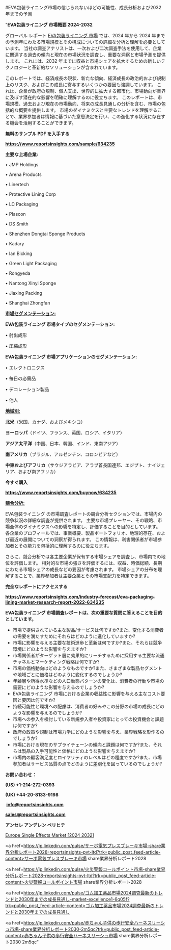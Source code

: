 #EVA包装ライニング市場の信じられないほどの可能性、成長分析および2032年までの予測

"<strong>EVA包装ライニング 市場概要 2024-2032</strong>

グローバル レポート <a href=https://www.reportsinsights.com/sample/634235>EVA包装ライニング 市場</a> では、2024 年から 2024 年までの予測年にわたる市場規模とその構成についての詳細な分析と理解を必要としています。 当社の調査アナリストは、一次および二次調査手法を使用して、企業に関連する過去の傾向と現在の市場状況を調査し、重要な洞察と市場予測を提供します。 これには、2032 年までに収益と市場シェアを拡大​​するための新しいテクノロジーと革新的なソリューションが含まれています。

このレポートでは、経済成長の現状、新たな傾向、経済成長の政治的および規制上のリスク、およびこの成長に寄与するいくつかの要因も強調しています。 これは、企業が政府の規制、個人支出、世界的に拡大する都市化、市場動向が業界に及ぼす潜在的な影響を明確に理解するのに役立ちます。 このレポートは、市場規模、過去および現在の市場動向、将来の成長見通しの分析を含む、市場の包括的な概要を提供します。 市場のダイナミクスと主要なトレンドを理解することで、業界参加者は情報に基づいた意思決定を行い、この進化する状況に存在する機会を活用することができます。

<strong><b>無料のサンプル PDF を入手する</b></strong>

<a href=https://www.reportsinsights.com/sample/634235><strong><u>https://www.reportsinsights.com/sample/634235</u></strong></a>

<strong>主要な上場企業:</strong>

• JMP Holdings

• Arena Products

• Linertech

• Protective Lining Corp

• LC Packaging

• Plascon

• DS Smith

• Shenzhen Dongtai Sponge Products

• Kadary

• Ian Bicking

• Green Light Packaging

• Rongyeda

• Nantong Xinyi Sponge

• Jiaxing Packing

• Shanghai Zhongfan

<strong><u>市場セグメンテーション</u></strong><strong><u>:</u></strong>

<strong>EVA包装ライニング 市場タイプのセグメンテーション:</strong>

• 射出成形

• 圧縮成形

<strong>EVA包装ライニング 市場アプリケーションのセグメンテーション:</strong>

• エレクトロニクス

• 毎日の必需品

• デコレーション製品

• 他人

<strong><u>地域別</u></strong><strong><u>:</u></strong>

<strong>北米</strong>（米国、カナダ、およびメキシコ）

<strong>ヨーロッパ</strong>（ドイツ、フランス、英国、ロシア、イタリア）

<strong>アジア太平洋</strong>（中国、日本、韓国、インド、東南アジア）

<strong>南アメリカ</strong>（ブラジル、アルゼンチン、コロンビアなど）

<strong>中東およびアフリカ</strong>（サウジアラビア、アラブ首長国連邦、エジプト、ナイジェリア、および南アフリカ）

<strong>今すぐ購入</strong>

<a href=https://www.reportsinsights.com/buynow/634235><strong><u>https://www.reportsinsights.com/buynow/634235</u></strong></a>

<strong><u>競合分析:</u></strong>

EVA包装ライニング の市場調査レポートの競合分析セクションでは、市場内の競争状況の詳細な調査が提供されます。 主要な市場プレーヤー、その戦略、市場全体のダイナミクスへの影響を特定し、評価することを目的としています。 各企業のプロフィールでは、事業概要、製品ポートフォリオ、地理的存在、および最近の展開についての洞察が得られます。 この情報は、利害関係者が市場参加者とその能力を包括的に理解するのに役立ちます。

さらに、競合分析では各主要企業が保有する市場シェアを調査し、市場内での地位を評価します。 相対的な市場の強さを評価するには、収益、時価総額、長期にわたる市場シェアの成長などの要因が考慮されます。 市場シェアの分布を理解することで、業界参加者は主要企業とその市場支配力を特定できます。

<strong>完全なレポートにアクセスする</strong>

<a href=https://www.reportsinsights.com/industry-forecast/eva-packaging-lining-market-research-report-2022-634235><strong><u><b>https://www.reportsinsights.com/industry-forecast/eva-packaging-lining-market-research-report-2022-634235</b></u></strong></a>

<strong><b>EVA包装ライニング 市場調査レポートは、次の重要な質問に答えることを目的としています。</b></strong>
<ul>
  <li>市場で提供されている主な製品/サービスは何ですか?また、変化する消費者の需要を満たすためにそれらはどのように進化していますか?</li>
  <li>市場に影響を与える主要な技術進歩と革新は何ですか?また、それらは競争環境にどのような影響を与えますか?</li>
  <li>市場関係者がターゲット層に効果的にリーチするために採用する主要な流通チャネルとマーケティング戦略は何ですか?</li>
  <li>市場の価格動向はどのようなものですか?また、さまざまな製品セグメントや地域ごとに価格はどのように変化するのでしょうか?</li>
  <li>年齢層や所得水準などの人口動態パターンの変化は、消費者の行動や市場の需要にどのような影響を与えるのでしょうか?</li>
  <li>EVA包装ライニング 市場における企業の収益性に影響を与える主なコスト要因と要因は何ですか?</li>
  <li>持続可能性と環境への配慮は、消費者の好みやこの分野の市場の成長にどのような影響を与えるのでしょうか?</li>
  <li>市場への参入を検討している新規参入者や投資家にとっての投資機会と課題は何ですか?</li>
  <li>政府の政策や規制は市場力学にどのような影響を与え、業界戦略を形作るのでしょうか?</li>
  <li>市場における現在のサプライチェーンの傾向と課題は何ですか?また、それらは製品の入手可能性と価格にどのような影響を与えますか?</li>
  <li>市場内の顧客満足度とロイヤリティのレベルはどの程度ですか?また、市場参加者はサービス品質の点でどのように差別化を図っているのでしょうか?</li>
</ul>
<strong>お問い合わせ：</strong>

<strong>(US) +1-214-272-0393</strong>

<strong>(UK) +44-20-8133-9198</strong>

<strong> </strong><a href=info@reportsinsights.com><strong><u>info@reportsinsights.com</u></strong></a>

<a href=sales@reportsinsights.com><strong><u>sales@reportsinsights.com</u></strong></a>

<strong>アンセレ アンデレン ベリヒテ</strong>

<a href=https://www.linkedin.com/pulse/europe-single-effects-market-latest-trends-forecasts-ettef/>Europe Single Effects Market [2024 2032]</a>

<a href=https://jp.linkedin.com/pulse/サーボ電気プレスブレーキ市場-share業界分析レポート2028-reportsinsights-pvt-ltd?trk=public_post_feed-article-content>サーボ電気プレスブレーキ市場 share業界分析レポート2028</a>

<a href=https://jp.linkedin.com/pulse/火災警報コールポイント市場-share業界分析レポート2028-reportsinsights-pvt-ltd?trk=public_post_feed-article-content>火災警報コールポイント市場 share業界分析レポート2028</a>

<a href=https://jp.linkedin.com/pulse/ゴム加工薬品市場2024調査最新のトレンドと2030年までの成長見通し-market-excellence1-6q05f?trk=public_post_feed-article-content>ゴム加工薬品市場2024調査最新のトレンドと2030年までの成長見通し</a>

<a href=https://jp.linkedin.com/pulse/赤ちゃん子供の歩行安全ハーネスリーシュ市場-share業界分析レポート2030-2m5qc?trk=public_post_feed-article-content>赤ちゃん子供の歩行安全ハーネスリーシュ市場 share業界分析レポート2030 2m5qc</a>"
